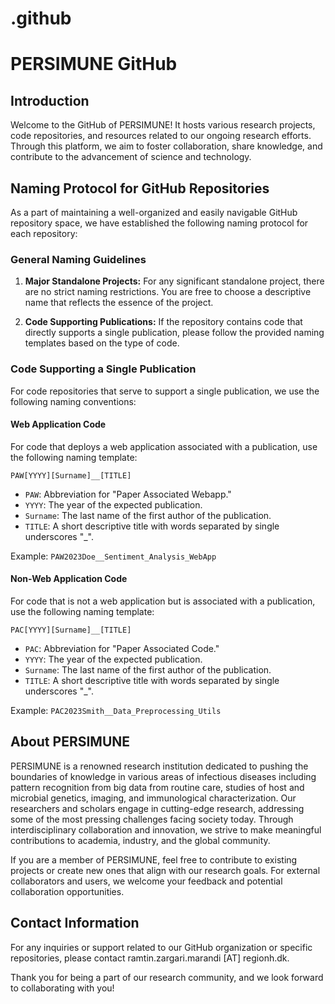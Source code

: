 # .github

# PERSIMUNE GitHub

## Introduction

Welcome to the GitHub of PERSIMUNE! It hosts various research projects, code repositories, and resources related to our ongoing research efforts. Through this platform, we aim to foster collaboration, share knowledge, and contribute to the advancement of science and technology.

## Naming Protocol for GitHub Repositories

As a part of maintaining a well-organized and easily navigable GitHub repository space, we have established the following naming protocol for each repository:

### General Naming Guidelines

1. **Major Standalone Projects:** For any significant standalone project, there are no strict naming restrictions. You are free to choose a descriptive name that reflects the essence of the project.

2. **Code Supporting Publications:** If the repository contains code that directly supports a single publication, please follow the provided naming templates based on the type of code.

### Code Supporting a Single Publication

For code repositories that serve to support a single publication, we use the following naming conventions:

#### Web Application Code

For code that deploys a web application associated with a publication, use the following naming template:

```
PAW[YYYY][Surname]__[TITLE]
```

- `PAW`: Abbreviation for "Paper Associated Webapp."
- `YYYY`: The year of the expected publication.
- `Surname`: The last name of the first author of the publication.
- `TITLE`: A short descriptive title with words separated by single underscores "_".

Example: `PAW2023Doe__Sentiment_Analysis_WebApp`

#### Non-Web Application Code

For code that is not a web application but is associated with a publication, use the following naming template:

```
PAC[YYYY][Surname]__[TITLE]
```

- `PAC`: Abbreviation for "Paper Associated Code."
- `YYYY`: The year of the expected publication.
- `Surname`: The last name of the first author of the publication.
- `TITLE`: A short descriptive title with words separated by single underscores "_".

Example: `PAC2023Smith__Data_Preprocessing_Utils`

## About PERSIMUNE

PERSIMUNE is a renowned research institution dedicated to pushing the boundaries of knowledge in various areas of infectious diseases including pattern recognition from big data from routine care, studies of host and microbial genetics, imaging, and immunological characterization. Our researchers and scholars engage in cutting-edge research, addressing some of the most pressing challenges facing society today. Through interdisciplinary collaboration and innovation, we strive to make meaningful contributions to academia, industry, and the global community.

If you are a member of PERSIMUNE, feel free to contribute to existing projects or create new ones that align with our research goals. For external collaborators and users, we welcome your feedback and potential collaboration opportunities.

## Contact Information

For any inquiries or support related to our GitHub organization or specific repositories, please contact ramtin.zargari.marandi [AT] regionh.dk.

Thank you for being a part of our research community, and we look forward to collaborating with you!
